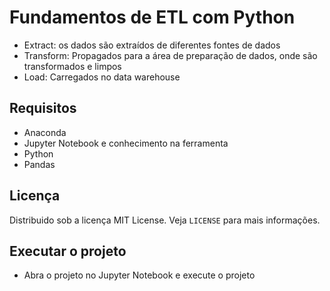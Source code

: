 # Fundamentos de ETL com Python
- Extract: os dados são extraídos de diferentes fontes de dados
- Transform: Propagados para a área de preparação de dados, onde são transformados e limpos
- Load: Carregados no data warehouse

## Requisitos
- Anaconda
- Jupyter Notebook e conhecimento na ferramenta
- Python
- Pandas

## Licença
Distribuido sob a licença MIT License. Veja `LICENSE` para mais informações.

## Executar o projeto
- Abra o projeto no Jupyter Notebook e execute o projeto
